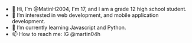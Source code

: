 - 👋 Hi, I’m @MatinH2004, I'm 17, and I am a grade 12 high school student.
- 👀 I’m interested in web development, and mobile application development.
- 🌱 I’m currently learning Javascript and Python.
- 📫 How to reach me: IG @martin04h

<!---
MatinH2004/MatinH2004 is a ✨ special ✨ repository because its `README.md` (this file) appears on your GitHub profile.
You can click the Preview link to take a look at your changes.
--->
